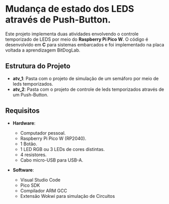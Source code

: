 #  Mudança de estado dos LEDS através de Push-Button.

Este projeto implementa duas atividades envolvendo o controle temporizado de LEDS por meio do **Raspberry Pi Pico W**. O código é desenvolvido em **C** para sistemas embarcados e foi implementado na placa voltada a aprendizagem BitDogLab.

## Estrutura do Projeto

- **atv_1**: Pasta com o projeto de simulação de um semáforo por meio de leds temporizados.
- **atv_2**: Pasta com o projeto de controle de leds temporizados através de um Push-Button.

## Requisitos

- **Hardware**:
  - Computador pessoal.
  - Raspberry Pi Pico W (RP2040).
  - 1 Botão.
  - 1 LED RGB ou 3 LEDs de cores distintas.
  - 4 resistores.
  - Cabo micro-USB para USB-A.

- **Software**:
  - Visual Studio Code
  - Pico SDK
  - Compilador ARM GCC
  - Extensão Wokwi para simulação de Circuitos


